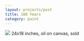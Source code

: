 ```yaml
---
layout: projects/post
title: 100 Years
category: paint
---
```

<img src="../../img/abeandmlk.jpg">
24x18 inches, oil on canvas, sold
